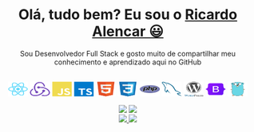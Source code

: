 <div>
  
  <h1 align="center">
    Olá, tudo bem? Eu sou o
    <a href="https://www.linkedin.com/in/ricardo-alencar-43907420b/" target="_blank">Ricardo Alencar 😃️</a>
  </h1>
  
  <p align="center">
    Sou Desenvolvedor Full Stack e gosto muito de compartilhar meu conhecimento e aprendizado aqui no GitHub 
  </p>
  
</div>



<div align="center" valign="top"><br>
  <img align="center" alt="React" height="30" width="40" src="https://raw.githubusercontent.com/devicons/devicon/master/icons/react/react-original.svg">
  <img align="center" alt="Redux" height="30" width="40" src="https://raw.githubusercontent.com/devicons/devicon/master/icons/redux/redux-original.svg">
  <img align="center" alt="Js" height="30" width="40" src="https://raw.githubusercontent.com/devicons/devicon/master/icons/javascript/javascript-plain.svg">
  <img align="center" alt="Js" height="30" width="40" src="https://raw.githubusercontent.com/devicons/devicon/master/icons/typescript/typescript-original.svg">
  <img align="center" alt="HTML" height="30" width="40" src="https://raw.githubusercontent.com/devicons/devicon/master/icons/html5/html5-original.svg">
  <img align="center" alt="CSS" height="30" width="40" src="https://raw.githubusercontent.com/devicons/devicon/master/icons/css3/css3-original.svg">
  <img align="center" alt="PHP" height="30" width="40" src="https://raw.githubusercontent.com/devicons/devicon/master/icons/php/php-original.svg">
  <img align="center" alt="MySQL" height="30" width="40" src="https://raw.githubusercontent.com/devicons/devicon/master/icons/mysql/mysql-original.svg">
  <img align="center" alt="WordPress" height="30" width="40" src="https://raw.githubusercontent.com/devicons/devicon/master/icons/wordpress/wordpress-original.svg">
  <img align="center" alt="Bootstrap" height="30" width="40" src="https://raw.githubusercontent.com/devicons/devicon/master/icons/bootstrap/bootstrap-original.svg">
  <img align="center" alt="GoLang" height="30" width="40" src="https://github.com/devicons/devicon/blob/master/icons/go/go-original.svg">
  
  
  
  
</div><br>

<div align="center">
  <a href="https://ricdev.netlify.app/" target="_blank"><img src="https://img.shields.io/badge/-Portfolio-%23E4405F?style=for-the-badge&logo=web&logoColor=white" target="_blank"></a>
  <a href="https://www.linkedin.com/in/ricardo-alencar-43907420b/" target="_blank"><img src="https://img.shields.io/badge/-LinkedIn-%23E4405F?style=for-the-badge&logo=web&logoColor=blue" target="_blank"></a>
</div>

<div align="center">
  <a href="https://github.com/ricsjs">
  <img loading="lazy" height="180em" src="https://github-readme-stats.vercel.app/api/top-langs/?username=ricsjs&layout=compact&langs_count=7&theme=dracula"/>
  <img loading="lazy" height="180em" src="https://github-readme-stats.vercel.app/api?username=ricsjs&show_icons=true&theme=dracula&include_all_commits=true&count_private=true"/>
</div>

